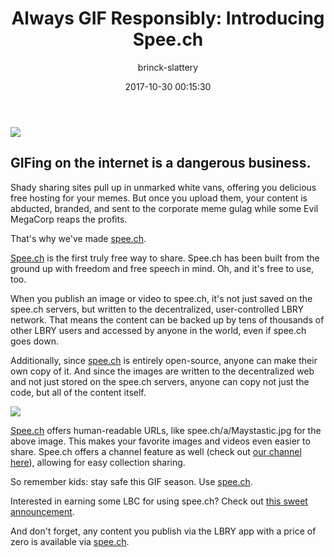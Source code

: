 ﻿---
author: brinck-slattery
title: 'Always GIF Responsibly: Introducing Spee.ch'
date: '2017-10-30 00:15:30'
cover: ''
---

![](https://spee.ch/82056d1c435a35fe584afd11583d5e634f46a6f7/gif-responsibly.gif)

## GIFing on the internet is a dangerous business.

Shady sharing sites pull up in unmarked white vans, offering you delicious free hosting for your memes. But once you upload them, your content is abducted, branded, and sent to the corporate meme gulag while some Evil MegaCorp reaps the profits.

That's why we've made [spee.ch](http://spee.ch).

[Spee.ch](http://spee.ch) is the first truly free way to share. Spee.ch has been built from the ground up with freedom and free speech in mind. Oh, and it's free to use, too.

When you publish an image or video to spee.ch, it's not just saved on the spee.ch servers, but written to the decentralized, user-controlled LBRY network. That means the content can be backed up by tens of thousands of other LBRY users and accessed by anyone in the world, even if spee.ch goes down.

Additionally, since [spee.ch](http://spee.ch) is entirely open-source, anyone can make their own copy of it. And since the images are written to the decentralized web and not just stored on the spee.ch servers, anyone can copy not just the code, but all of the content itself.

![](https://spee.ch/ada0ec80dce73d6f1726bbd1354dca888dbb1a1d/Maystastic.jpg)

[Spee.ch](http://spee.ch) offers human-readable URLs, like spee.ch/a/Maystastic.jpg for the above image. This makes your favorite images and videos even easier to share. Spee.ch offers a channel feature as well (check out [our channel here](https://spee.ch/@lbry)), allowing for easy collection sharing.

So remember kids: stay safe this GIF season. Use [spee.ch](http://spee.ch).

Interested in earning some LBC for using spee.ch? Check out [this sweet announcement](https://lbry.io/news/memesafe).

And don't forget, any content you publish via the LBRY app with a price of zero is available via [spee.ch](http://spee.ch).
